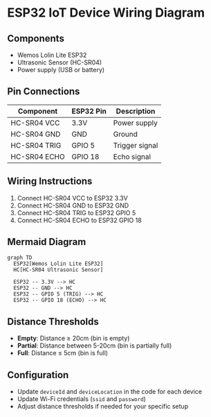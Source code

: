 # ESP32 IoT Device Wiring Diagram

## Components
- Wemos Lolin Lite ESP32
- Ultrasonic Sensor (HC-SR04)
- Power supply (USB or battery)

## Pin Connections
| Component      | ESP32 Pin | Description |
|---------------|-----------|-------------|
| HC-SR04 VCC   | 3.3V      | Power supply |
| HC-SR04 GND   | GND       | Ground |
| HC-SR04 TRIG  | GPIO 5    | Trigger signal |
| HC-SR04 ECHO  | GPIO 18   | Echo signal |

## Wiring Instructions
1. Connect HC-SR04 VCC to ESP32 3.3V
2. Connect HC-SR04 GND to ESP32 GND
3. Connect HC-SR04 TRIG to ESP32 GPIO 5
4. Connect HC-SR04 ECHO to ESP32 GPIO 18

## Mermaid Diagram
```mermaid
graph TD
  ESP32[Wemos Lolin Lite ESP32]
  HC[HC-SR04 Ultrasonic Sensor]
  
  ESP32 -- 3.3V --> HC
  ESP32 -- GND --> HC
  ESP32 -- GPIO 5 (TRIG) --> HC
  ESP32 -- GPIO 18 (ECHO) --> HC
```

## Distance Thresholds
- **Empty**: Distance ≥ 20cm (bin is empty)
- **Partial**: Distance between 5-20cm (bin is partially full)
- **Full**: Distance ≤ 5cm (bin is full)

## Configuration
- Update `deviceId` and `deviceLocation` in the code for each device
- Update Wi-Fi credentials (`ssid` and `password`)
- Adjust distance thresholds if needed for your specific setup 